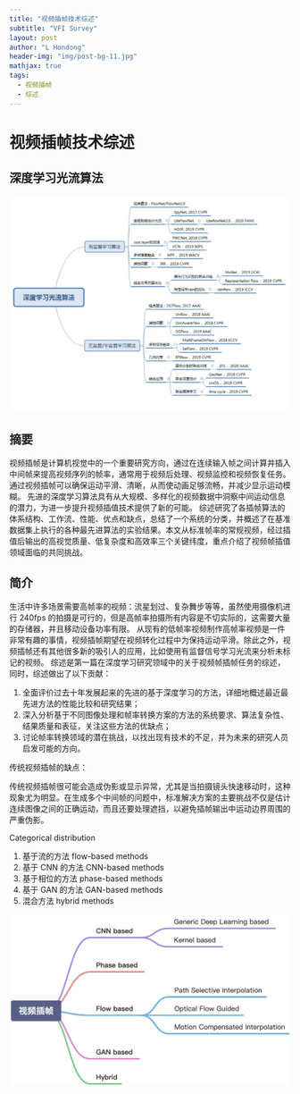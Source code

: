```yaml
---
title: "视频插帧技术综述"
subtitle: "VFI Survey"
layout: post
author: "L Hondong"
header-img: "img/post-bg-11.jpg"
mathjax: true
tags:
  - 视频插帧
  - 综述
---
```


# 视频插帧技术综述

## 深度学习光流算法

<div align=center><img src="/images/深度学习光流算法-2022-01-11-22-58-25.png" alt="深度学习光流算法-2022-01-11-22-58-25" style="zoom:50%;" /></div>

## 摘要

视频插帧是计算机视觉中的一个重要研究方向，通过在连续输入帧之间计算并插入中间帧来提高视频序列的帧率，通常用于视频后处理、视频监控和视频恢复任务。通过视频插帧可以确保运动平滑、清晰，从而使动画足够流畅，并减少显示运动模糊。 先进的深度学习算法具有从大规模、多样化的视频数据中洞察中间运动信息的潜力，为进一步提升视频插值技术提供了新的可能。 综述研究了各插帧算法的体系结构、工作流、性能、优点和缺点，总结了一个系统的分类，并概述了在基准数据集上执行的各种最先进算法的实验结果。本文从标准帧率的常规视频，经过插值后输出的高视觉质量、低复杂度和高效率三个关键纬度，重点介绍了视频帧插值领域面临的共同挑战。

## 简介

生活中许多场景需要高帧率的视频：流星划过、复杂舞步等等，虽然使用摄像机进行 240fps 的拍摄是可行的，但是高帧率拍摄所有内容是不切实际的，这需要大量的存储器，并且移动设备功率有限。 从现有的低帧率视频制作高帧率视频是一件非常有趣的事情，视频插帧期望在视频转化过程中为保持运动平滑。除此之外，视频插帧还有其他很多新的吸引人的应用，比如使用有监督信号学习光流来分析未标记的视频。 综述是第一篇在深度学习研究领域中的关于视频帧插帧任务的综述，同时，综述做出了以下贡献：
1. 全面评价过去十年发展起来的先进的基于深度学习的方法，详细地概述最近最先进方法的性能比较和研究结果；
2. 深入分析基于不同图像处理和帧率转换方案的方法的系统要求、算法复杂性、结果质量和表征，关注这些方法的优缺点；
3. 讨论帧率转换领域的潜在挑战，以找出现有技术的不足，并为未来的研究人员启发可能的方向。

传统视频插帧的缺点：

传统视频插帧很可能会造成伪影或显示异常，尤其是当拍摄镜头快速移动时，这种现象尤为明显。在生成多个中间帧的问题中，标准解决方案的主要挑战不仅是估计连续图像之间的正确运动，而且还要处理遮挡，以避免插帧输出中运动边界周围的严重伪影。

Categorical distribution

1. 基于流的方法 flow-based methods
2. 基于 CNN 的方法 CNN-based methods
3. 基于相位的方法 phase-based methods
4. 基于 GAN 的方法 GAN-based methods
5. 混合方法 hybrid methods

<div align=center><img src="/images/VFI_Survey-2022-01-11-23-01-06.png" alt="VFI_Survey-2022-01-11-23-01-06" style="zoom:50%;" /></div>
